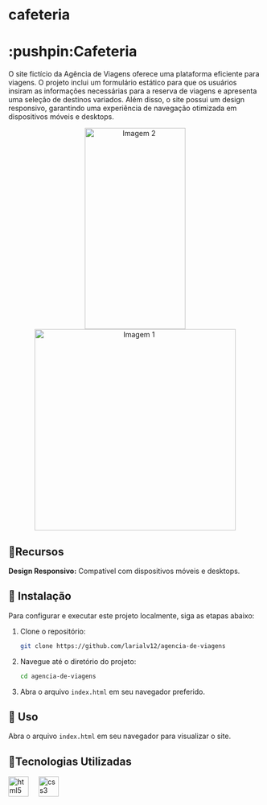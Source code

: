 # cafeteria

<h1>:pushpin:Cafeteria </h1>

O site fictício da Agência de Viagens oferece uma plataforma eficiente para viagens. O projeto inclui um formulário estático para que os usuários insiram as informações necessárias para a reserva de viagens e apresenta uma seleção de destinos variados. Além disso, o site possui um design responsivo, garantindo uma experiência de navegação otimizada em dispositivos móveis e desktops.


<div align="center">
  <img src= "a![mobile](https://github.com/user-attachments/assets/4de9356f-0658-4960-b681-717f1b952cc6)" 
alt="Imagem 2" style="width: 200px; height: 400px;">
  <img src="https://github.com/user-attachments/assets/b54d3e39-be1d-4bb5-9b86-0a698c74bb53" alt="Imagem 1" style="width: 400px; height: 400px;">
  
</div>


## :floppy_disk:Recursos



 **Design Responsivo:** Compatível com dispositivos móveis e desktops.


## :key: Instalação

Para configurar e executar este projeto localmente, siga as etapas abaixo:

1. Clone o repositório:
    ```bash
    git clone https://github.com/larialv12/agencia-de-viagens
    ```

2. Navegue até o diretório do projeto:
    ```bash
    cd agencia-de-viagens
    ```

3. Abra o arquivo `index.html` em seu navegador preferido.

## :dart: Uso

Abra o arquivo `index.html` em seu navegador para visualizar o site.

## :round_pushpin:Tecnologias Utilizadas

<div align="left">
  <img src="https://cdn.jsdelivr.net/gh/devicons/devicon/icons/html5/html5-original.svg" height="40" alt="html5 logo"  />
  <img width="12" />
  <img src="https://cdn.jsdelivr.net/gh/devicons/devicon/icons/css3/css3-original.svg" height="40" alt="css3 logo"  />
  <img width="12" />
  
</div>
